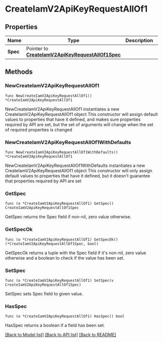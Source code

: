 # CreateIamV2ApiKeyRequestAllOf1

## Properties

Name | Type | Description | Notes
------------ | ------------- | ------------- | -------------
**Spec** | Pointer to [**CreateIamV2ApiKeyRequestAllOf1Spec**](CreateIamV2ApiKeyRequestAllOf1Spec.md) |  | [optional] 

## Methods

### NewCreateIamV2ApiKeyRequestAllOf1

`func NewCreateIamV2ApiKeyRequestAllOf1() *CreateIamV2ApiKeyRequestAllOf1`

NewCreateIamV2ApiKeyRequestAllOf1 instantiates a new CreateIamV2ApiKeyRequestAllOf1 object
This constructor will assign default values to properties that have it defined,
and makes sure properties required by API are set, but the set of arguments
will change when the set of required properties is changed

### NewCreateIamV2ApiKeyRequestAllOf1WithDefaults

`func NewCreateIamV2ApiKeyRequestAllOf1WithDefaults() *CreateIamV2ApiKeyRequestAllOf1`

NewCreateIamV2ApiKeyRequestAllOf1WithDefaults instantiates a new CreateIamV2ApiKeyRequestAllOf1 object
This constructor will only assign default values to properties that have it defined,
but it doesn't guarantee that properties required by API are set

### GetSpec

`func (o *CreateIamV2ApiKeyRequestAllOf1) GetSpec() CreateIamV2ApiKeyRequestAllOf1Spec`

GetSpec returns the Spec field if non-nil, zero value otherwise.

### GetSpecOk

`func (o *CreateIamV2ApiKeyRequestAllOf1) GetSpecOk() (*CreateIamV2ApiKeyRequestAllOf1Spec, bool)`

GetSpecOk returns a tuple with the Spec field if it's non-nil, zero value otherwise
and a boolean to check if the value has been set.

### SetSpec

`func (o *CreateIamV2ApiKeyRequestAllOf1) SetSpec(v CreateIamV2ApiKeyRequestAllOf1Spec)`

SetSpec sets Spec field to given value.

### HasSpec

`func (o *CreateIamV2ApiKeyRequestAllOf1) HasSpec() bool`

HasSpec returns a boolean if a field has been set.


[[Back to Model list]](../README.md#documentation-for-models) [[Back to API list]](../README.md#documentation-for-api-endpoints) [[Back to README]](../README.md)


